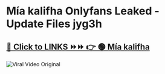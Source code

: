
 # Mía kalifha Onlyfans Leaked - Update Files jyg3h

## <h2><a href="https://clipsfans.com/Mía_kalifha&ref=git">🔗 Click to LINKS ⏩⏩ 👉 🟢 Mía kalifha </a></h2>

<a href="https://clipsfans.com/Mía_kalifha&ref=git" rel="nofollow" data-target="animated-image.originalLink"><img src="https://i.ibb.co.com/xMMVF88/686577567.gif" alt="Viral Video Original" style="max-width: 100%; display: inline-block;" data-target="animated-image.originalImage"></a>

